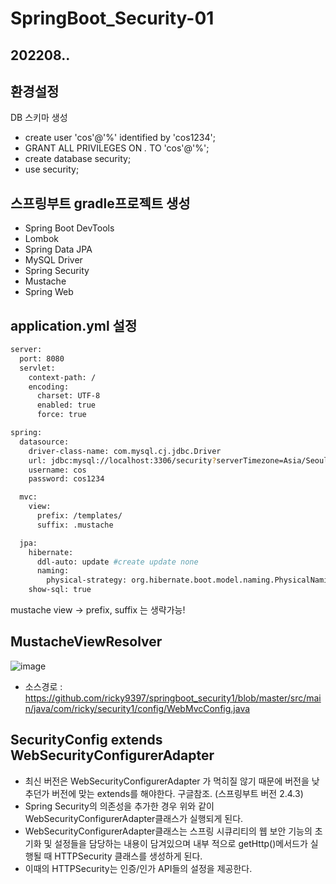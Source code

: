 # SpringBoot_Security-01
## 202208..
## 환경설정
DB 스키마 생성
- create user 'cos'@'%' identified by 'cos1234';
- GRANT ALL PRIVILEGES ON *.* TO 'cos'@'%';
- create database security;
- use security;


## 스프링부트 gradle프로젝트 생성
- Spring Boot DevTools
- Lombok
- Spring Data JPA
- MySQL Driver
- Spring Security
- Mustache
- Spring Web

## application.yml 설정
```sh
server:
  port: 8080
  servlet:
    context-path: /
    encoding:
      charset: UTF-8
      enabled: true
      force: true

spring:
  datasource:
    driver-class-name: com.mysql.cj.jdbc.Driver
    url: jdbc:mysql://localhost:3306/security?serverTimezone=Asia/Seoul
    username: cos
    password: cos1234

  mvc:
    view:
      prefix: /templates/
      suffix: .mustache

  jpa:
    hibernate:
      ddl-auto: update #create update none
      naming:
        physical-strategy: org.hibernate.boot.model.naming.PhysicalNamingStrategyStandardImpl
    show-sql: true
```
mustache view -> prefix, suffix 는 생략가능!

## MustacheViewResolver
![image](https://user-images.githubusercontent.com/84554175/183687342-5084401b-4e0f-456a-b078-9eb76d51a9d0.png)
- 소스경로 : https://github.com/ricky9397/springboot_security1/blob/master/src/main/java/com/ricky/security1/config/WebMvcConfig.java


## SecurityConfig extends WebSecurityConfigurerAdapter 
- 최신 버전은 WebSecurityConfigurerAdapter 가 먹히질 않기 때문에 버전을 낮추던가 버전에 맞는 extends를 해야한다. 구글참조. (스프링부트 버전 2.4.3)
- Spring Security의 의존성을 추가한 경우 위와 같이 WebSecurityConfigurerAdapter클래스가 실행되게 된다.
- WebSecurityConfigurerAdapter클래스는 스프링 시큐리티의 웹 보안 기능의 초기화 및 설정들을 담당하는 내용이 담겨있으며 내부 적으로 getHttp()메서드가 실행될 때 HTTPSecurity 클래스를 생성하게 된다.
- 이때의 HTTPSecurity는 인증/인가 API들의 설정을 제공한다.



